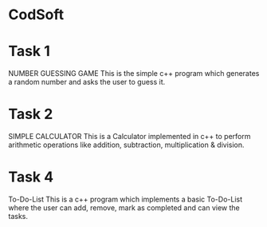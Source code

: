 # CodSoft
# Task 1
  NUMBER GUESSING GAME 
  This is the simple c++ program which generates a random number and asks the user to guess it.
# Task 2
  SIMPLE CALCULATOR
  This is a Calculator implemented in c++ to perform arithmetic operations like addition, subtraction, multiplication & division.
# Task 4
  To-Do-List
  This is a c++ program which implements a basic To-Do-List where the user can add, remove, mark as completed and can view the tasks.
